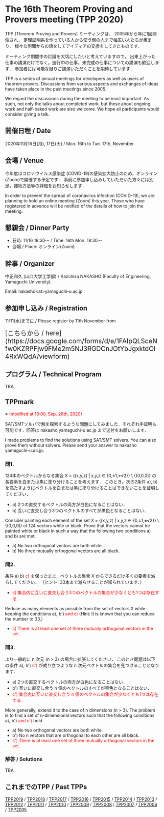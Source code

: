 <link rel="stylesheet" href="{{site.github.url}}/css/tpp2020.css" charset="utf-8">

# The 16th Theorem Proving and Provers meeting (TPP 2020)

TPP (Theorem Proving and Provers) ミーティングは，
2005年から年に1回開催され，
定理証明系を作っている人から使う側の人まで幅広い人たちが集まり，
様々な側面からの話をしてアイディアの交換をしてきたものです．

ミーティング期間中の討論を大切にしたいと考えていますので，
出来上がった仕事の講演だけでなく，進行中の仕事，未完成の仕事についての講演も歓迎します．
参加者には可能な限りご講演いただくことを期待しています．

TPP is a series of annual meetings for developers as well as users of theorem provers.
Discussions from various aspects and exchanges of ideas have taken place in the past meetings since 2005.

We regard the discussions during the meeting to be most important.
As such, not only the talks about completed work, but those about ongoing 
work and half-baked work are also welcome.
We hope all participants would consider giving a talk.


## 開催日程 / Date
2020年11月16日(月), 17日(火) / Mon. 16th to Tue. 17th, November.

## 会場 / Venue
今年度はコロナウイルス感染症 (COVID-19)の感染拡大防止のため，オンライン(Zoom)で開催する予定です．
事前に参加申し込みしていただいた方々には別途，接続方法等の詳細をお知らせします．

In order to prevent the spread of coronavirus infection (COVID-19), 
we are planning to hold an online meeting (Zoom) this year. 
Those who have registered in advance will be notified of the details of how to join the meeting.

<!--
## 住所 / Address

〒755-8611 山口県宇部市常盤台2-16-1 / 2-16-1 Tokiwa-dai, Ube, Yamaguchi 755-8611
[アクセス](https://www.nii.ac.jp/about/access/) / [Access](https://www.nii.ac.jp/en/about/access/)
-->

## 懇親会 / Dinner Party
- 日時: 11/16 18:30～ / Time: 16th Mon. 18:30～
- 会場 / Place: オンライン(Zoom)


## 幹事 / Organizer

中正和久 (山口大学工学部) /
Kazuhisa NAKASHO (Faculty of Engineering, Yamaguchi University)

Email: nakasho&lt;at&gt;yamaguchi-u.ac.jp

## 参加申し込み / Registration
11/11(水)までに / Please register by 11th November from

<span style="font-size:150%">
[こちらから / here](https://docs.google.com/forms/d/e/1FAIpQLSceNfw0KZRPFjw9FMe2m5NJ3RGDCnJOtYbJgxktdOl4RxWQdA/viewform)
</span>

## プログラム / Technical Program
TBA

<!--
### Nov. 18
### Nov. 19
-->

## TPPmark 
※ <span style="color: red">(modified at 18:00, Sep. 28th, 2020)</span>

SAT/SMTソルバで解を探索するような問題にしてみました．それぞれ手証明も可能です．回答は nakasho <at> yamaguchi-u.ac.jp まで送付をお願いします．

I made problems to find the solutions using SAT/SMT solvers. You can also prove them without solvers. Please send your answer to nakasho <at> yamaguchi-u.ac.jp.


### 問1.
124本のベクトルからなる集合 X = {(x,y,z) | x,y,z ∈ {0,±1,±√2}} \ {(0,0,0)} の各要素を白または黒に塗り分けることを考えます．
このとき，次の2条件 a), b) を満たすようにベクトルを白または黒に塗り分けることはできないことを証明してください． 
- a) 2つの直交するベクトルの両方が白色になることはない． 
- b) 互いに直交し合う3つのベクトルのすべてが黒色となることはない． 

Consider painting each element of the set X = {(x,y,z) | x,y,z ∈ {0,±1,±√2}} \ {(0,0,0)} of 124 vectors white or black.
Prove that the vectors cannot be painted white or black in such a way that the following two conditions a) and b) are met. 
- a) No two orthogonal vectors are both white. 
- b) No three mutually orthogonal vectors are all black. 

### 問2. 
条件 a) b) <span style="color: red"> c) </span> を保ったまま，ベクトルの集合 X からできるだけ多くの要素を減らしてください． （ヒント: 33本まで減らせることが知られています．）
- <span style="color: red"> c) 集合内に互いに直交し合う3つのベクトルの集合が少なくとも1つは存在する．</span>

Reduce as many elements as possible from the set of vectors X while keeping the conditions a), b') <span style="color: red"> and  c) </span> (Hint: It is known that you can reduce the number to 33.)
- <span style="color: red"> c) There is at least one set of three mutually orthogonal vectors in the set. </span>

### 問3.
より一般的に n 次元 (n > 3) の場合に拡張してください．
このとき問題は以下の条件 a), b') <span style="color: red"> c') </span> が成り立つような n 次元ベクトルの集合を見つけることとなります．
- a) 2つの直交するベクトルの両方が白色になることはない．
- b') 互いに直交し合う n 個のベクトルのすべてが黒色となることはない．
- <span style="color: red"> c') 集合内に互いに直交し合う n 個のベクトルの集合が少なくとも1つは存在する．</span>

More generally, extend it to the case of n dimensions (n > 3). 
The problem is to find a set of n-dimensional vectors such that the following conditions a), b') <span style="color: red"> and  c') </span> hold.
- a) No two orthogonal vectors are both white.
- b') No n vectors that are orthogonal to each other are all black.
- <span style="color: red"> c') There is at least one set of three mutually orthogonal vectors in the set. </span>


### 解答 / Solutions
TBA

## これまでのTPP / Past TPPs
[TPP2019](https://akihisayamada.github.io/tpp2019/) /
[TPP2018](https://ksk.github.io/tpp2018/) /
[TPP2017](https://aigarashi.github.io/TPP2017/) /
[TPP2016](http://pllab.is.ocha.ac.jp/~asai/tpp2016/) /
[TPP2015](https://sites.google.com/a/progsci.info.kanagawa-u.ac.jp/tpp2015/) /
[TPP2014](http://imi.kyushu-u.ac.jp/lasm/tpp2014/) /
[TPP2013](http://shirodanuki.cs.shinshu-u.ac.jp/TPP/) /
[TPP2012](http://www.math.s.chiba-u.ac.jp/tpp2012/) /
[TPP2011](http://staff.aist.go.jp/reynald.affeldt/tpp2011/) /
[TPP2010](http://www.math.nagoya-u.ac.jp/~garrigue/tpp10/) /
[TPP2009](http://ist.ksc.kwansei.ac.jp/~ktaka/TPP09/TPP09.html) /
[TPP2008](http://www.score.cs.tsukuba.ac.jp/~minamide/tpp/) /
[TPP2007](http://www.score.cs.tsukuba.ac.jp/~minamide/tpp/tpp07/index.html) /
[TPP2006](http://www.jaist.ac.jp/joint-workshop/TPSmeeting/2006_11/program.html) /
[TPP2005](http://www.jaist.ac.jp/joint-workshop/TPSmeeting/2005_11/program.html)

